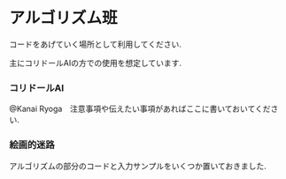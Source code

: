 # アルゴリズム班
コードをあげていく場所として利用してください.<p>
主にコリドールAIの方での使用を想定しています.<p>
### コリドールAI
@Kanai Ryoga　注意事項や伝えたい事項があればここに書いておいてください.
### 絵画的迷路
アルゴリズムの部分のコードと入力サンプルをいくつか置いておきました.
